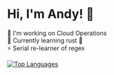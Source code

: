 # Hi, I'm Andy! 👋

🔭 I'm working on Cloud Operations  
🌱 Currently learning rust 🦀  
⚡ Serial re-learner of regex

[![Top Languages](https://github-readme-stats.vercel.app/api/top-langs/?username=andybzn&layout=compact&theme=dark&hide_title=true&hide_border=true&langs_count=10)](https://github.com/anuraghazra/github-readme-stats)
